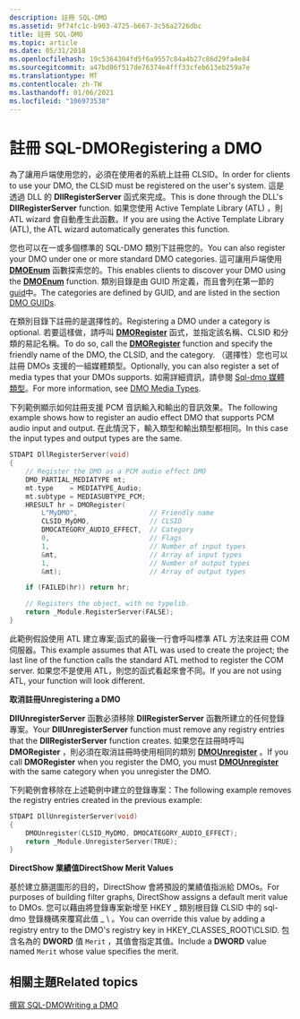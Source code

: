 ```yaml
---
description: 註冊 SQL-DMO
ms.assetid: 9f74fc1c-b903-4725-b667-3c56a2726dbc
title: 註冊 SQL-DMO
ms.topic: article
ms.date: 05/31/2018
ms.openlocfilehash: 19c5364304fd5f6a9557c84a4b27c86d29fa4e84
ms.sourcegitcommit: a47bd86f517de76374e4fff33cfeb613eb259a7e
ms.translationtype: MT
ms.contentlocale: zh-TW
ms.lasthandoff: 01/06/2021
ms.locfileid: "106973538"
---
```

# <a name="registering-a-dmo"></a><span data-ttu-id="e08f4-103">註冊 SQL-DMO</span><span class="sxs-lookup"><span data-stu-id="e08f4-103">Registering a DMO</span></span>

<span data-ttu-id="e08f4-104">為了讓用戶端使用您的，必須在使用者的系統上註冊 CLSID。</span><span class="sxs-lookup"><span data-stu-id="e08f4-104">In order for clients to use your DMO, the CLSID must be registered on the user's system.</span></span> <span data-ttu-id="e08f4-105">這是透過 DLL 的 **DllRegisterServer** 函式來完成。</span><span class="sxs-lookup"><span data-stu-id="e08f4-105">This is done through the DLL's **DllRegisterServer** function.</span></span> <span data-ttu-id="e08f4-106">如果您使用 Active Template Library (ATL) ，則 ATL wizard 會自動產生此函數。</span><span class="sxs-lookup"><span data-stu-id="e08f4-106">If you are using the Active Template Library (ATL), the ATL wizard automatically generates this function.</span></span>

<span data-ttu-id="e08f4-107">您也可以在一或多個標準的 SQL-DMO 類別下註冊您的。</span><span class="sxs-lookup"><span data-stu-id="e08f4-107">You can also register your DMO under one or more standard DMO categories.</span></span> <span data-ttu-id="e08f4-108">這可讓用戶端使用 [**DMOEnum**](/previous-versions/windows/desktop/api/Dmoreg/nf-dmoreg-dmoenum) 函數探索您的。</span><span class="sxs-lookup"><span data-stu-id="e08f4-108">This enables clients to discover your DMO using the [**DMOEnum**](/previous-versions/windows/desktop/api/Dmoreg/nf-dmoreg-dmoenum) function.</span></span> <span data-ttu-id="e08f4-109">類別目錄是由 GUID 所定義，而且會列在第一節的 [guid](dmo-guids.md)中。</span><span class="sxs-lookup"><span data-stu-id="e08f4-109">The categories are defined by GUID, and are listed in the section [DMO GUIDs](dmo-guids.md).</span></span>

<span data-ttu-id="e08f4-110">在類別目錄下註冊的是選擇性的。</span><span class="sxs-lookup"><span data-stu-id="e08f4-110">Registering a DMO under a category is optional.</span></span> <span data-ttu-id="e08f4-111">若要這樣做，請呼叫 [**DMORegister**](/previous-versions/windows/desktop/api/Dmoreg/nf-dmoreg-dmoregister) 函式，並指定該名稱、CLSID 和分類的易記名稱。</span><span class="sxs-lookup"><span data-stu-id="e08f4-111">To do so, call the [**DMORegister**](/previous-versions/windows/desktop/api/Dmoreg/nf-dmoreg-dmoregister) function and specify the friendly name of the DMO, the CLSID, and the category.</span></span> <span data-ttu-id="e08f4-112">（選擇性）您也可以註冊 DMOs 支援的一組媒體類型。</span><span class="sxs-lookup"><span data-stu-id="e08f4-112">Optionally, you can also register a set of media types that your DMOs supports.</span></span> <span data-ttu-id="e08f4-113">如需詳細資訊，請參閱 [Sql-dmo 媒體類型](dmo-media-types.md)。</span><span class="sxs-lookup"><span data-stu-id="e08f4-113">For more information, see [DMO Media Types](dmo-media-types.md).</span></span>

<span data-ttu-id="e08f4-114">下列範例顯示如何註冊支援 PCM 音訊輸入和輸出的音訊效果。</span><span class="sxs-lookup"><span data-stu-id="e08f4-114">The following example shows how to register an audio effect DMO that supports PCM audio input and output.</span></span> <span data-ttu-id="e08f4-115">在此情況下，輸入類型和輸出類型都相同。</span><span class="sxs-lookup"><span data-stu-id="e08f4-115">In this case the input types and output types are the same.</span></span>


```C++
STDAPI DllRegisterServer(void)
{
    // Register the DMO as a PCM audio effect DMO
    DMO_PARTIAL_MEDIATYPE mt;
    mt.type    = MEDIATYPE_Audio;
    mt.subtype = MEDIASUBTYPE_PCM;
    HRESULT hr = DMORegister(
        L"MyDMO",                  // Friendly name
        CLSID_MyDMO,               // CLSID
        DMOCATEGORY_AUDIO_EFFECT,  // Category
        0,                         // Flags 
        1,                         // Number of input types
        &mt,                       // Array of input types
        1,                         // Number of output types
        &mt);                      // Array of output types

    if (FAILED(hr)) return hr;

    // Registers the object, with no typelib.
    return _Module.RegisterServer(FALSE);
}
```



<span data-ttu-id="e08f4-116">此範例假設使用 ATL 建立專案;函式的最後一行會呼叫標準 ATL 方法來註冊 COM 伺服器。</span><span class="sxs-lookup"><span data-stu-id="e08f4-116">This example assumes that ATL was used to create the project; the last line of the function calls the standard ATL method to register the COM server.</span></span> <span data-ttu-id="e08f4-117">如果您不是使用 ATL，則您的函式看起來會不同。</span><span class="sxs-lookup"><span data-stu-id="e08f4-117">If you are not using ATL, your function will look different.</span></span>

<span data-ttu-id="e08f4-118">**取消註冊**</span><span class="sxs-lookup"><span data-stu-id="e08f4-118">**Unregistering a DMO**</span></span>

<span data-ttu-id="e08f4-119">**DllUnregisterServer** 函數必須移除 **DllRegisterServer** 函數所建立的任何登錄專案。</span><span class="sxs-lookup"><span data-stu-id="e08f4-119">Your **DllUnregisterServer** function must remove any registry entries that the **DllRegisterServer** function creates.</span></span> <span data-ttu-id="e08f4-120">如果您在註冊時呼叫 **DMORegister** ，則必須在取消註冊時使用相同的類別 [**DMOUnregister**](/previous-versions/windows/desktop/api/Dmoreg/nf-dmoreg-dmounregister) 。</span><span class="sxs-lookup"><span data-stu-id="e08f4-120">If you call **DMORegister** when you register the DMO, you must [**DMOUnregister**](/previous-versions/windows/desktop/api/Dmoreg/nf-dmoreg-dmounregister) with the same category when you unregister the DMO.</span></span>

<span data-ttu-id="e08f4-121">下列範例會移除在上述範例中建立的登錄專案：</span><span class="sxs-lookup"><span data-stu-id="e08f4-121">The following example removes the registry entries created in the previous example:</span></span>


```C++
STDAPI DllUnregisterServer(void)
{
    DMOUnregister(CLSID_MyDMO, DMOCATEGORY_AUDIO_EFFECT);
    return _Module.UnregisterServer(TRUE);
}
```



<span data-ttu-id="e08f4-122">**DirectShow 業績值**</span><span class="sxs-lookup"><span data-stu-id="e08f4-122">**DirectShow Merit Values**</span></span>

<span data-ttu-id="e08f4-123">基於建立篩選圖形的目的，DirectShow 會將預設的業績值指派給 DMOs。</span><span class="sxs-lookup"><span data-stu-id="e08f4-123">For purposes of building filter graphs, DirectShow assigns a default merit value to DMOs.</span></span> <span data-ttu-id="e08f4-124">您可以藉由將登錄專案新增至 HKEY \_ 類別根目錄 CLSID 中的 sql-dmo 登錄機碼來覆寫此值 \_ \\ 。</span><span class="sxs-lookup"><span data-stu-id="e08f4-124">You can override this value by adding a registry entry to the DMO's registry key in HKEY\_CLASSES\_ROOT\\CLSID.</span></span> <span data-ttu-id="e08f4-125">包含名為的 **DWORD** 值 `Merit` ，其值會指定其值。</span><span class="sxs-lookup"><span data-stu-id="e08f4-125">Include a **DWORD** value named `Merit` whose value specifies the merit.</span></span>

## <a name="related-topics"></a><span data-ttu-id="e08f4-126">相關主題</span><span class="sxs-lookup"><span data-stu-id="e08f4-126">Related topics</span></span>

<dl> <dt>

[<span data-ttu-id="e08f4-127">撰寫 SQL-DMO</span><span class="sxs-lookup"><span data-stu-id="e08f4-127">Writing a DMO</span></span>](writing-a-dmo.md)
</dt> </dl>

 

 



